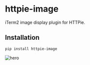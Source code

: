 # httpie-image

iTerm2 image display plugin for HTTPie.

## Installation

```
pip install httpie-image
```

![hero](https://cloud.githubusercontent.com/assets/4562643/24773453/7e0aa7f0-1b3f-11e7-9e1a-88a3faaa9259.gif)
